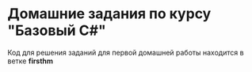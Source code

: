 # Домашние задания по курсу "Базовый C#"

Код для решения заданий для первой домашней работы находится в ветке **firsthm**